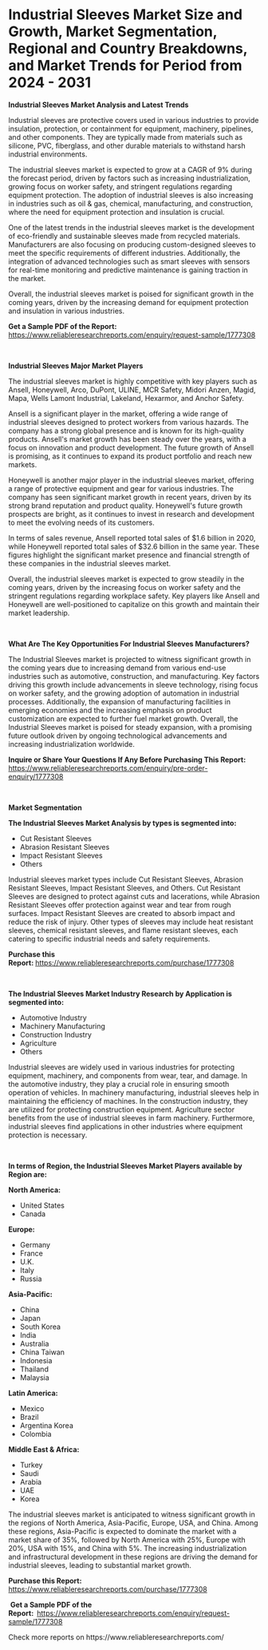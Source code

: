 <p><h1>Industrial Sleeves Market Size and Growth, Market Segmentation, Regional and Country Breakdowns, and Market Trends for Period from 2024 -  2031</h1></p><p><strong>Industrial Sleeves Market Analysis and Latest Trends</strong></p>
<p><p>Industrial sleeves are protective covers used in various industries to provide insulation, protection, or containment for equipment, machinery, pipelines, and other components. They are typically made from materials such as silicone, PVC, fiberglass, and other durable materials to withstand harsh industrial environments.</p><p>The industrial sleeves market is expected to grow at a CAGR of 9% during the forecast period, driven by factors such as increasing industrialization, growing focus on worker safety, and stringent regulations regarding equipment protection. The adoption of industrial sleeves is also increasing in industries such as oil & gas, chemical, manufacturing, and construction, where the need for equipment protection and insulation is crucial.</p><p>One of the latest trends in the industrial sleeves market is the development of eco-friendly and sustainable sleeves made from recycled materials. Manufacturers are also focusing on producing custom-designed sleeves to meet the specific requirements of different industries. Additionally, the integration of advanced technologies such as smart sleeves with sensors for real-time monitoring and predictive maintenance is gaining traction in the market.</p><p>Overall, the industrial sleeves market is poised for significant growth in the coming years, driven by the increasing demand for equipment protection and insulation in various industries.</p></p>
<p><strong>Get a Sample PDF of the Report:&nbsp;</strong> <a href="https://www.reliableresearchreports.com/enquiry/request-sample/1777308">https://www.reliableresearchreports.com/enquiry/request-sample/1777308</a></p>
<p>&nbsp;</p>
<p><strong>Industrial Sleeves Major Market Players</strong></p>
<p><p>The industrial sleeves market is highly competitive with key players such as Ansell, Honeywell, Arco, DuPont, ULINE, MCR Safety, Midori Anzen, Magid, Mapa, Wells Lamont Industrial, Lakeland, Hexarmor, and Anchor Safety. </p><p>Ansell is a significant player in the market, offering a wide range of industrial sleeves designed to protect workers from various hazards. The company has a strong global presence and is known for its high-quality products. Ansell's market growth has been steady over the years, with a focus on innovation and product development. The future growth of Ansell is promising, as it continues to expand its product portfolio and reach new markets.</p><p>Honeywell is another major player in the industrial sleeves market, offering a range of protective equipment and gear for various industries. The company has seen significant market growth in recent years, driven by its strong brand reputation and product quality. Honeywell's future growth prospects are bright, as it continues to invest in research and development to meet the evolving needs of its customers.</p><p>In terms of sales revenue, Ansell reported total sales of $1.6 billion in 2020, while Honeywell reported total sales of $32.6 billion in the same year. These figures highlight the significant market presence and financial strength of these companies in the industrial sleeves market.</p><p>Overall, the industrial sleeves market is expected to grow steadily in the coming years, driven by the increasing focus on worker safety and the stringent regulations regarding workplace safety. Key players like Ansell and Honeywell are well-positioned to capitalize on this growth and maintain their market leadership.</p></p>
<p>&nbsp;</p>
<p><strong>What Are The Key Opportunities For Industrial Sleeves Manufacturers?</strong></p>
<p><p>The Industrial Sleeves market is projected to witness significant growth in the coming years due to increasing demand from various end-use industries such as automotive, construction, and manufacturing. Key factors driving this growth include advancements in sleeve technology, rising focus on worker safety, and the growing adoption of automation in industrial processes. Additionally, the expansion of manufacturing facilities in emerging economies and the increasing emphasis on product customization are expected to further fuel market growth. Overall, the Industrial Sleeves market is poised for steady expansion, with a promising future outlook driven by ongoing technological advancements and increasing industrialization worldwide.</p></p>
<p><strong>Inquire or Share Your Questions If Any Before Purchasing This Report:</strong> <a href="https://www.reliableresearchreports.com/enquiry/pre-order-enquiry/1777308">https://www.reliableresearchreports.com/enquiry/pre-order-enquiry/1777308</a></p>
<p>&nbsp;</p>
<p><strong>Market Segmentation</strong></p>
<p><strong>The Industrial Sleeves Market Analysis by types is segmented into:</strong></p>
<p><ul><li>Cut Resistant Sleeves</li><li>Abrasion Resistant Sleeves</li><li>Impact Resistant Sleeves</li><li>Others</li></ul></p>
<p><p>Industrial sleeves market types include Cut Resistant Sleeves, Abrasion Resistant Sleeves, Impact Resistant Sleeves, and Others. Cut Resistant Sleeves are designed to protect against cuts and lacerations, while Abrasion Resistant Sleeves offer protection against wear and tear from rough surfaces. Impact Resistant Sleeves are created to absorb impact and reduce the risk of injury. Other types of sleeves may include heat resistant sleeves, chemical resistant sleeves, and flame resistant sleeves, each catering to specific industrial needs and safety requirements.</p></p>
<p><strong>Purchase this Report:&nbsp;</strong><a href="https://www.reliableresearchreports.com/purchase/1777308">https://www.reliableresearchreports.com/purchase/1777308</a></p>
<p>&nbsp;</p>
<p><strong>The Industrial Sleeves Market Industry Research by Application is segmented into:</strong></p>
<p><ul><li>Automotive Industry</li><li>Machinery Manufacturing</li><li>Construction Industry</li><li>Agriculture</li><li>Others</li></ul></p>
<p><p>Industrial sleeves are widely used in various industries for protecting equipment, machinery, and components from wear, tear, and damage. In the automotive industry, they play a crucial role in ensuring smooth operation of vehicles. In machinery manufacturing, industrial sleeves help in maintaining the efficiency of machines. In the construction industry, they are utilized for protecting construction equipment. Agriculture sector benefits from the use of industrial sleeves in farm machinery. Furthermore, industrial sleeves find applications in other industries where equipment protection is necessary.</p></p>
<p>&nbsp;</p>
<p><strong>In terms of Region, the Industrial Sleeves Market Players available by Region are:</strong></p>
<p>
    <p> <strong> North America: </strong>
        <ul>
            <li>United States</li>
            <li>Canada</li>
        </ul>
        </p> 
    <p> <strong> Europe: </strong>
        <ul>
            <li>Germany</li>
            <li>France</li>
            <li>U.K.</li>
            <li>Italy</li>
            <li>Russia</li>
        </ul>
        </p> 
    <p> <strong> Asia-Pacific: </strong>
        <ul>
            <li>China</li>
            <li>Japan</li>
            <li>South Korea</li>
            <li>India</li>
            <li>Australia</li>
            <li>China Taiwan</li>
            <li>Indonesia</li>
            <li>Thailand</li>
            <li>Malaysia</li>
        </ul>
        </p> 
    <p> <strong> Latin America: </strong>
        <ul>
            <li>Mexico</li>
            <li>Brazil</li>
            <li>Argentina Korea</li>
            <li>Colombia</li>
        </ul>
        </p> 
    <p> <strong> Middle East & Africa: </strong>
        <ul>
            <li>Turkey</li>
            <li>Saudi</li>
            <li>Arabia</li>
            <li>UAE</li>
            <li>Korea</li>
        </ul>
    </p>
    </p>
<p><p>The industrial sleeves market is anticipated to witness significant growth in the regions of North America, Asia-Pacific, Europe, USA, and China. Among these regions, Asia-Pacific is expected to dominate the market with a market share of 35%, followed by North America with 25%, Europe with 20%, USA with 15%, and China with 5%. The increasing industrialization and infrastructural development in these regions are driving the demand for industrial sleeves, leading to substantial market growth.</p></p>
<p><strong>Purchase this Report: </strong><a href="https://www.reliableresearchreports.com/purchase/1777308">https://www.reliableresearchreports.com/purchase/1777308</a></p>
<p>&nbsp;<strong>Get a Sample PDF of the Report:&nbsp;&nbsp;</strong><a href="https://www.reliableresearchreports.com/enquiry/request-sample/1777308">https://www.reliableresearchreports.com/enquiry/request-sample/1777308</a></p>
<p><strong></strong></p>
<p>Check more reports on https://www.reliableresearchreports.com/</p>